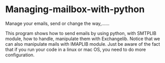 # Managing-mailbox-with-python
Manage your emails, send or change the way,......

This program shows how to send emails by using python, with SMTPLIB module, how to handle, manipulate them with Exchangelib. Notice that we can also manipulate mails with IMAPLIB module. Just be aware of the fact that if you run your code in a linux or mac OS, you need to do more configuration. 
